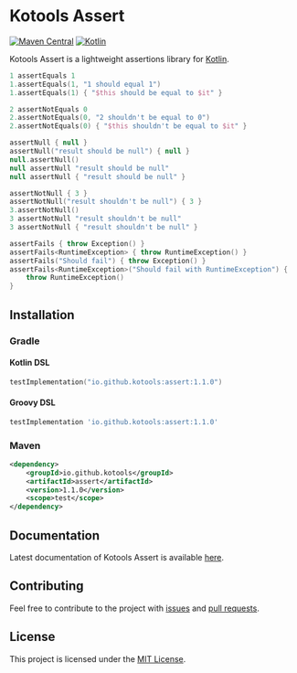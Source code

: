 # Kotools Assert

[![Maven Central](https://img.shields.io/maven-central/v/io.github.kotools/assert)](https://search.maven.org/artifact/io.github.kotools/assert)
[![Kotlin](https://img.shields.io/badge/kotlin-1.5.31-blue.svg?logo=kotlin)][kotlin]

Kotools Assert is a lightweight assertions library for [Kotlin].

```kotlin
1 assertEquals 1
1.assertEquals(1, "1 should equal 1")
1.assertEquals(1) { "$this should be equal to $it" }

2 assertNotEquals 0
2.assertNotEquals(0, "2 shouldn't be equal to 0")
2.assertNotEquals(0) { "$this shouldn't be equal to $it" }

assertNull { null }
assertNull("result should be null") { null }
null.assertNull()
null assertNull "result should be null"
null assertNull { "result should be null" }

assertNotNull { 3 }
assertNotNull("result shouldn't be null") { 3 }
3.assertNotNull()
3 assertNotNull "result shouldn't be null"
3 assertNotNull { "result shouldn't be null" }

assertFails { throw Exception() }
assertFails<RuntimeException> { throw RuntimeException() }
assertFails("Should fail") { throw Exception() }
assertFails<RuntimeException>("Should fail with RuntimeException") {
    throw RuntimeException()
}
```

[kotlin]: https://kotlinlang.org

## Installation

### Gradle

#### Kotlin DSL

```kotlin
testImplementation("io.github.kotools:assert:1.1.0")
```

#### Groovy DSL

```groovy
testImplementation 'io.github.kotools:assert:1.1.0'
```

### Maven

```xml
<dependency>
    <groupId>io.github.kotools</groupId>
    <artifactId>assert</artifactId>
    <version>1.1.0</version>
    <scope>test</scope>
</dependency>
```

## Documentation

Latest documentation of Kotools Assert is
available [here](https://kotools.github.io/assert).

## Contributing

Feel free to contribute to the project with
[issues](https://github.com/kotools/assert/issues) and
[pull requests](https://github.com/kotools/assert/pulls).

## License

This project is licensed under the
[MIT License](https://choosealicense.com/licenses/mit).
